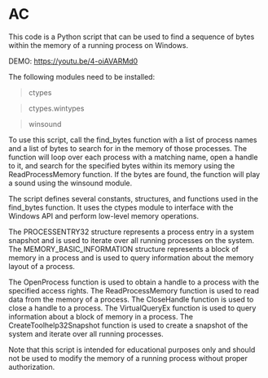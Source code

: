 # AC

This code is a Python script that can be used to find a sequence of bytes within the memory of a running process on Windows.

DEMO: https://youtu.be/4-oiAVARMd0

The following modules need to be installed:

> ctypes

> ctypes.wintypes

> winsound

To use this script, call the find_bytes function with a list of process names and a list of bytes to search for in the memory of those processes. The function will loop over each process with a matching name, open a handle to it, and search for the specified bytes within its memory using the ReadProcessMemory function. If the bytes are found, the function will play a sound using the winsound module.

The script defines several constants, structures, and functions used in the find_bytes function. It uses the ctypes module to interface with the Windows API and perform low-level memory operations.

The PROCESSENTRY32 structure represents a process entry in a system snapshot and is used to iterate over all running processes on the system. The MEMORY_BASIC_INFORMATION structure represents a block of memory in a process and is used to query information about the memory layout of a process.

The OpenProcess function is used to obtain a handle to a process with the specified access rights. The ReadProcessMemory function is used to read data from the memory of a process. The CloseHandle function is used to close a handle to a process. The VirtualQueryEx function is used to query information about a block of memory in a process. The CreateToolhelp32Snapshot function is used to create a snapshot of the system and iterate over all running processes.

Note that this script is intended for educational purposes only and should not be used to modify the memory of a running process without proper authorization.
